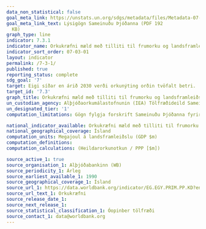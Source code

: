 ```yaml
---
data_non_statistical: false
goal_meta_link: https://unstats.un.org/sdgs/metadata/files/Metadata-07-03-01.pdf
goal_meta_link_text: Lýsigögn Sameinuðu Þjóðanna (PDF 192
  KB)
graph_type: line
indicator: 7.3.1
indicator_name: Orkukræfni mæld með tilliti til frumorku og landsframleiðslu.
indicator_sort_order: 07-03-01
layout: indicator
permalink: /7-3-1/
published: true
reporting_status: complete
sdg_goal: '7'
target: Eigi síðar en árið 2030 verði orkunýting orðin tvöfalt betri.
target_id: '7.3'
graph_title: Orkukræfni mæld með tilliti til frumorku og landsframleiðslu.
un_custodian_agency: Alþjóðaorkumálastofnunin (IEA) Tölfræðideild Sameinuðu Þjóðanna (UNSD) Orkustofnun Sameinuðu Þjóðanna (UN Energy) og SE4ALL vettvangurinn
un_designated_tier: '1'
computation_limitations: Gögn fylgja forskrift Sameinuðu Þjóðanna fyrir þennan mælikvarða. Þessi mælikvarði var ekki fundinn í samstarfi við sérfræðinga á þessu sviði.

national_indicator_available: Orkukræfni mæld með tilliti til frumorku og landsframleiðslu.
national_geographical_coverage: Ísland
computation_units: Megajoul á landsframleiðslu (GDP $m)
computation_definitions:
computation_calculations: (Heildarorkunotkun / PPP [$m])

source_active_1: true
source_organisation_1: Alþjóðabankinn (WB)
source_periodicity_1: Árleg
source_earliest_available_1: 1990
source_geographical_coverage_1: Ísland
source_url_1: https://data.worldbank.org/indicator/EG.EGY.PRIM.PP.KD?end=2015&locations=IS&start=1990&view=chart
source_url_text_1: Orkukræfni
source_release_date_1:
source_next_release_1:
source_statistical_classification_1: Óopinber tölfræði
source_contact_1: data@worldbank.org
---
```

